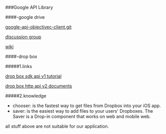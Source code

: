 ###Google API Library

####-google drive

[google-api-objectivec-client.git](https://github.com/google/google-api-objectivec-client)

[discussion group](https://groups.google.com/forum/#!forum/google-api-objectivec-client)

[wiki](https://github.com/google/google-api-objectivec-client/wiki#introduction-to-the-google-apis-client-library-for-objective-c)

####-drop box

#####1.links

[drop box sdk api v1 tutorial](https://www.dropbox.com/developers-v1/core/sdks/ios)

[drop box http api v2 documents](https://www.dropbox.com/developers/documentation/http#documentation)

#####2.knowledge

- chooser: is the fastest way to get files from Dropbox into your iOS app.
- saver: is the easiest way to add files to your users' Dropboxes. The Saver is a Drop-in component that works on web and mobile web.

all stuff above are not suitable for our application. 